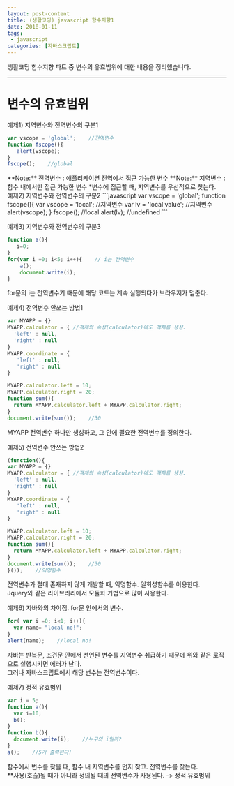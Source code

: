 ```yaml
---
layout: post-content
title: (생활코딩) javascript 함수지향1
date: 2018-01-11
tags:
 - javascript
categories: [자바스크립트]
---
```


생활코딩 함수지향 파트 중 변수의 유효범위에 대한 내용을 정리했습니다.

---


# 변수의 유효범위

예제1) 지역변수와 전역변수의 구분1
```javascript
var vscope = 'global';    //전역변수
function fscope(){
   alert(vscope);
}
fscope();    //global
```
<span class="clr-grey">
**Note:** 전역변수 : 애플리케이션 전역에서 접근 가능한 변수    
**Note:** 지역변수 : 함수 내에서만 접근 가능한 변수    
*변수에 접근할 때, 지역변수를 우선적으로 찾는다.
</span>

</br>
예제2) 지역변수와 전역변수의 구분2
```javascript
var vscope = 'global';   
function fscope(){
   var vscope = 'local';    //지역변수
   var lv = 'local value';   //지역변수
   alert(vscope);
}
fscope();    //local
alert(lv);    //undefined
```


예제3) 지역변수와 전역변수의 구분3
```javascript
function a(){
   i=0;
}
for(var i =0; i<5; i++){    // i는 전역변수
    a();
    document.write(i);
}
```
for문의 i는 전역변수기 때문에 해당 코드는 계속 실행되다가 브라우저가 멈춘다.


예제4) 전역변수 안쓰는 방법1
```javascript
var MYAPP = {}
MYAPP.calculator = { //객체의 속성(calculator)에도 객체를 생성.
  'left' : null,
  'right' : null
}
MYAPP.coordinate = {
   'left' : null,
   'right' : null
}

MYAPP.calculator.left = 10;
MYAPP.calculator.right = 20;
function sum(){
  return MYAPP.calculator.left + MYAPP.calculator.right;
}
document.write(sum());    //30
```
MYAPP 전역변수 하나만 생성하고, 그 안에 필요한 전역변수를 정의한다.


예제5) 전역변수 안쓰는 방법2
```javascript
(function(){
var MYAPP = {}
MYAPP.calculator = { //객체의 속성(calculator)에도 객체를 생성.
  'left' : null,
  'right' : null
}
MYAPP.coordinate = {
   'left' : null,
   'right' : null
}

MYAPP.calculator.left = 10;
MYAPP.calculator.right = 20;
function sum(){
  return MYAPP.calculator.left + MYAPP.calculator.right;
}
document.write(sum());    //30
}());    //익명함수
```
전역변수가 절대 존재하지 않게 개발할 때, 익명함수. 일회성함수를 이용한다.    
Jquery와 같은 라이브러리에서 모듈화 기법으로 많이 사용한다.


예제6) 자바와의 차이점. for문 안에서의 변수.
```javascript
for( var i =0; i<1; i++){
  var name= "local no!";
}
alert(name);    //local no!
```
자바는 반복문, 조건문 안에서 선언된 변수를 지역변수 취급하기 때문에 위와 같은 로직으로 실행시키면 에러가 난다.    
그러나 자바스크립트에서 해당 변수는 전역변수이다.


예제7) 정적 유효범위
```javascript
var i = 5;
function a(){
  var i=10;
  b();
}
function b(){
  document.write(i);    //누구의 i일까?
}
a();    //5가 출력된다!
```
함수에서 변수를 찾을 때, 함수 내 지역변수를 먼저 찾고. 전역변수를 찾는다.    
<span class="clr-note">
**사용(호출)될 때가 아니라 정의될 때의 전역변수가 사용된다. -> 정적 유효범위
</span>